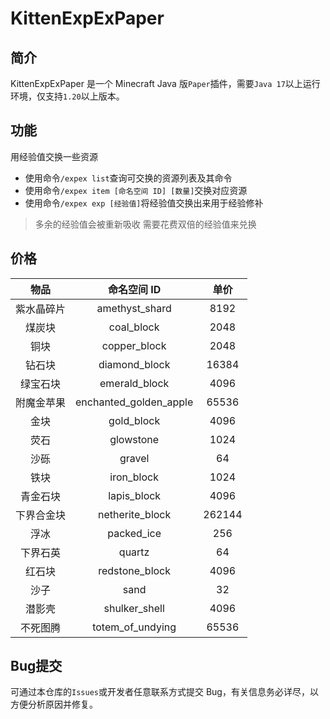 # KittenExpExPaper

## 简介

KittenExpExPaper 是一个 Minecraft Java 版`Paper`插件，需要`Java 17`以上运行环境，仅支持`1.20`以上版本。

## 功能

用经验值交换一些资源

* 使用命令`/expex list`查询可交换的资源列表及其命令
* 使用命令`/expex item [命名空间 ID] [数量]`交换对应资源
* 使用命令`/expex exp [经验值]`将经验值交换出来用于经验修补

> 多余的经验值会被重新吸收
> 需要花费双倍的经验值来兑换

## 价格

|物品|命名空间 ID|单价|
|:----------:|:----------------------:|:------:|
|紫水晶碎片|amethyst_shard|8192|
|煤炭块|coal_block|2048|
|铜块|copper_block|2048|
|钻石块|diamond_block|16384|
|绿宝石块|emerald_block|4096|
|附魔金苹果|enchanted_golden_apple|65536|
|金块|gold_block|4096|
|荧石|glowstone|1024|
|沙砾|gravel|64|
|铁块|iron_block|1024|
|青金石块|lapis_block|4096|
|下界合金块|netherite_block|262144|
|浮冰|packed_ice|256|
|下界石英|quartz|64|
|红石块|redstone_block|4096|
|沙子|sand|32|
|潜影壳|shulker_shell|4096|
|不死图腾|totem_of_undying|65536|

## Bug提交

可通过本仓库的`Issues`或开发者任意联系方式提交 Bug，有关信息务必详尽，以方便分析原因并修复。
